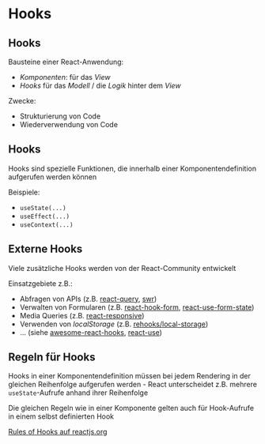 # Hooks

## Hooks

Bausteine einer React-Anwendung:

- _Komponenten_: für das _View_
- _Hooks_ für das _Modell_ / die _Logik_ hinter dem _View_

Zwecke:

- Strukturierung von Code
- Wiederverwendung von Code

## Hooks

Hooks sind spezielle Funktionen, die innerhalb einer Komponentendefinition aufgerufen werden können

Beispiele:

- `useState(...)`
- `useEffect(...)`
- `useContext(...)`

## Externe Hooks

Viele zusätzliche Hooks werden von der React-Community entwickelt

Einsatzgebiete z.B.:

- Abfragen von APIs (z.B. [react-query](https://github.com/tannerlinsley/react-query), [swr](https://github.com/vercel/swr))
- Verwalten von Formularen (z.B. [react-hook-form](https://github.com/react-hook-form/react-hook-form), [react-use-form-state](https://github.com/wsmd/react-use-form-state))
- Media Queries (z.B. [react-responsive](https://github.com/yocontra/react-responsive))
- Verwenden von _localStorage_ (z.B. [rehooks/local-storage](https://github.com/rehooks/local-storage))
- ... (siehe [awesome-react-hooks](https://github.com/rehooks/awesome-react-hooks), [react-use](https://github.com/streamich/react-use))

## Regeln für Hooks

Hooks in einer Komponentendefinition müssen bei jedem Rendering in der gleichen Reihenfolge aufgerufen werden - React unterscheidet z.B. mehrere `useState`-Aufrufe anhand ihrer Reihenfolge

Die gleichen Regeln wie in einer Komponente gelten auch für Hook-Aufrufe in einem selbst definierten Hook

[Rules of Hooks auf reactjs.org](https://reactjs.org/docs/hooks-rules.html)

